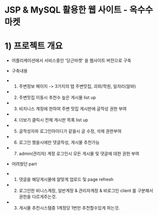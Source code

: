 # JSP & MySQL 활용한 웹 사이트 - 옥수수마켓

# 1) 프로젝트 개요
- 어플리케이션에서 서비스중인 '당근마켓' 을 웹사이트 버전으로 구축

* 구축내용
* 1) 주변정보 페이지 -> 3가지의 탭 주변맛집, 괴외/학원, 일자리(알바)
* 2) 주변맛집 이동시 추천수 높은 게시물 list up 
* 3) 비지니스 계정에 한하여 주변 맛집 게시판에 글작성 권한 부여
* 4) 더보기 클릭시 전체 게시판 목록 list up 
* 5) 글작성자와 로그인아이디가 같을시 글 수정, 삭제 권한부여
* 6) 로그인 했을시에만 댓글작성, 게시물 추천가능
* 7) admin(관리자) 계정 로그인시 모든 게시물 및 댓글에 대한 권한 부여 


* 어려웠던 part
* 1) 댓글을 해당게시물에 알맞게 업로드 및 page refresh
* 2) 로그인한 비니스계정, 일반계정 & 관리자계정 & 비로그인 client 를 구분해서 권한을 다르게주는것. 
* 3) 게시물 추천시스템중 1계정당 1번만 추천할수있게 하는것. 
